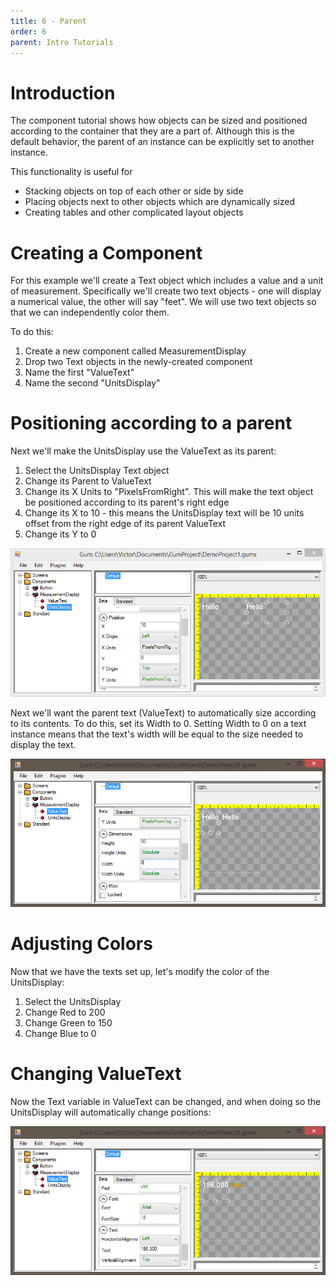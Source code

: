 ```yaml
---
title: 6 - Parent
order: 6
parent: Intro Tutorials
---
```



# Introduction

The component tutorial shows how objects can be sized and positioned according to the container that they are a part of.  Although this is the default behavior, the parent of an instance can be explicitly set to another instance.

This functionality is useful for

* Stacking objects on top of each other or side by side
* Placing objects next to other objects which are dynamically sized
* Creating tables and other complicated layout objects

# Creating a Component

For this example we'll create a Text object which includes a value and a unit of measurement.  Specifically we'll create two text objects - one will display a numerical value, the other will say "feet".  We will use two text objects so that we can independently color them.

To do this:

1. Create a new component called MeasurementDisplay
1. Drop two Text objects in the newly-created component
1. Name the first "ValueText" 
1. Name the second "UnitsDisplay"

# Positioning according to a parent

Next we'll make the UnitsDisplay use the ValueText as its parent:

1. Select the UnitsDisplay Text object
1. Change its Parent to ValueText
1. Change its X Units to "PixelsFromRight".  This will make the text object be positioned according to its parent's right edge
1. Change its X to 10 - this means the UnitsDisplay text will be 10 units offset from the right edge of its parent ValueText
1. Change its Y to 0

![](GumParentingToRightSide2.PNG)

Next we'll want the parent text (ValueText) to automatically size according to its contents. To do this, set its Width to 0.  Setting Width to 0 on a text instance means that the text's width will be equal to the size needed to display the text.

![](GumZeroWidthText.PNG)

# Adjusting Colors

Now that we have the texts set up, let's modify the color of the UnitsDisplay:

1. Select the UnitsDisplay
1. Change Red to 200
1. Change Green to 150
1. Change Blue to 0

# Changing ValueText

Now the Text variable in ValueText can be changed, and when doing so the UnitsDisplay will automatically change positions:

![](GumTextValuesChanged.PNG)